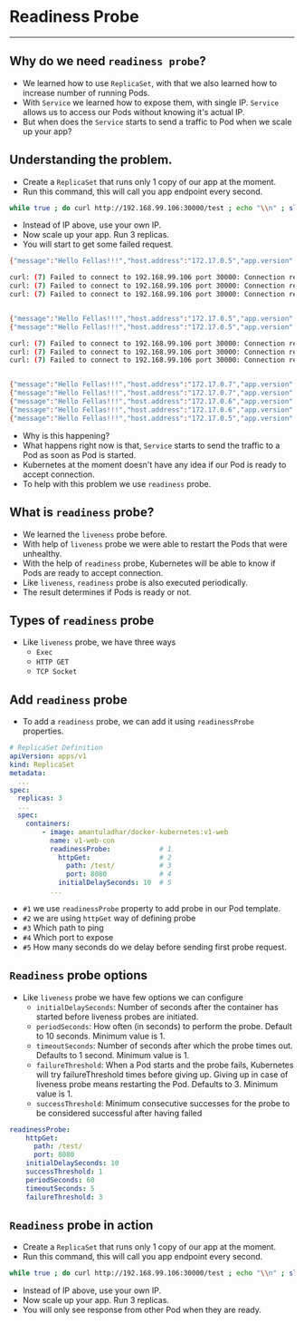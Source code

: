 # Readiness Probe

---

## Why do we need `readiness probe`?

- We learned how to use `ReplicaSet`, with that we also learned how to increase number of running Pods.
- With `Service` we learned how to expose them, with single IP. `Service` allows us to access our Pods without knowing it's actual IP.
- But when does the `Service` starts to send a traffic to Pod when we scale up your app?

## Understanding the problem.

- Create a `ReplicaSet` that runs only 1 copy of our app at the moment.
- Run this command, this will call you app endpoint every second.

```bash
while true ; do curl http://192.168.99.106:30000/test ; echo "\\n" ; sleep 1 ; done;
```

- Instead of IP above, use your own IP.
- Now scale up your app. Run 3 replicas.
- You will start to get some failed request.

```bash
{"message":"Hello Fellas!!!","host.address":"172.17.0.5","app.version":"v1-web"}

curl: (7) Failed to connect to 192.168.99.106 port 30000: Connection refused
curl: (7) Failed to connect to 192.168.99.106 port 30000: Connection refused
curl: (7) Failed to connect to 192.168.99.106 port 30000: Connection refused


{"message":"Hello Fellas!!!","host.address":"172.17.0.5","app.version":"v1-web"}
{"message":"Hello Fellas!!!","host.address":"172.17.0.5","app.version":"v1-web"}

curl: (7) Failed to connect to 192.168.99.106 port 30000: Connection refused
curl: (7) Failed to connect to 192.168.99.106 port 30000: Connection refused
curl: (7) Failed to connect to 192.168.99.106 port 30000: Connection refused


{"message":"Hello Fellas!!!","host.address":"172.17.0.7","app.version":"v1-web"}
{"message":"Hello Fellas!!!","host.address":"172.17.0.7","app.version":"v1-web"}
{"message":"Hello Fellas!!!","host.address":"172.17.0.6","app.version":"v1-web"}
{"message":"Hello Fellas!!!","host.address":"172.17.0.6","app.version":"v1-web"}
{"message":"Hello Fellas!!!","host.address":"172.17.0.5","app.version":"v1-web"}
```

- Why is this happening?
- What happens right now is that, `Service` starts to send the traffic to a Pod as soon as Pod is started.
- Kubernetes at the moment doesn't have any idea if our Pod is ready to accept connection.
- To help with this problem we use `readiness` probe.

## What is `readiness` probe?

- We learned the `liveness` probe before.
- With help of `liveness` probe we were able to restart the Pods that were unhealthy.
- With the help of `readiness` probe, Kubernetes will be able to know if Pods are ready to accept connection.
- Like `liveness`, `readiness` probe is also executed periodically.
- The result determines if Pods is ready or not.

## Types of `readiness` probe

- Like `liveness` probe, we have three ways
    - `Exec`
    - `HTTP GET`
    - `TCP Socket`


## Add `readiness` probe

- To add a `readiness` probe, we can add it using `readinessProbe` properties.
```yaml
# ReplicaSet Definition
apiVersion: apps/v1
kind: ReplicaSet
metadata:
  ...
spec:
  replicas: 3
  ...
  spec:
    containers:
        - image: amantuladhar/docker-kubernetes:v1-web
          name: v1-web-con
          readinessProbe:            # 1
            httpGet:                 # 2
              path: /test/           # 3
              port: 8080             # 4
            initialDelaySeconds: 10  # 5
          ... 
```
- `#1` we use `readinessProbe` property to add probe in our Pod template.
- `#2` we are using `httpGet` way of defining probe
- `#3` Which path to ping
- `#4` Which port to expose
- `#5` How many seconds do we delay before sending first probe request.

## `Readiness` probe options

- Like `liveness` probe we have few options we can configure
    - `initialDelaySeconds`: Number of seconds after the container has started before liveness probes are initiated.
    - `periodSeconds`: How often (in seconds) to perform the probe. Default to 10 seconds. Minimum value is 1.
    - `timeoutSeconds`: Number of seconds after which the probe times out. Defaults to 1 second. Minimum value is 1.
    - `failureThreshold`: When a Pod starts and the probe fails, Kubernetes will try failureThreshold times before giving up. Giving up in case of liveness probe means restarting the Pod. Defaults to 3. Minimum value is 1.
    - `successThreshold`: Minimum consecutive successes for the probe to be considered successful after having failed

```yaml
readinessProbe:
    httpGet:
      path: /test/
      port: 8080
    initialDelaySeconds: 10
    successThreshold: 1
    periodSeconds: 60
    timeoutSeconds: 5
    failureThreshold: 3
```

## `Readiness` probe in action

- Create a `ReplicaSet` that runs only 1 copy of our app at the moment.
- Run this command, this will call you app endpoint every second.

```bash
while true ; do curl http://192.168.99.106:30000/test ; echo "\\n" ; sleep 1 ; done;
```
- Instead of IP above, use your own IP.
- Now scale up your app. Run 3 replicas.
- You will only see response from other Pod when they are ready.